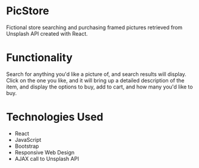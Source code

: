 # PicStore
Fictional store searching and purchasing framed pictures retrieved from Unsplash API created with React.

# Functionality
Search for anything you'd like a picture of, and search results will display.  Click on the one you like, and it will bring up a detailed description of the item, and display the options to buy, add to cart, and how many you'd like to buy.

# Technologies Used
* React
* JavaScript
* Bootstrap
* Responsive Web Design
* AJAX call to Unsplash API
